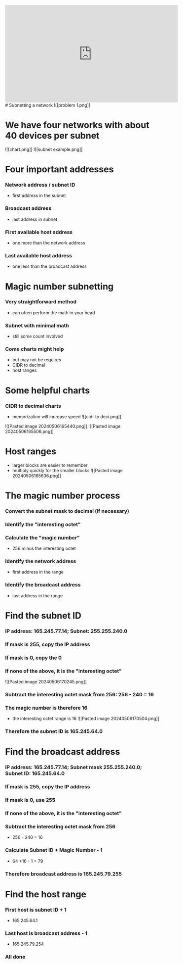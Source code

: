 <iframe width="560" height="315" src="https://www.youtube.com/embed/XMzLpGKTu50?si=siOEMg4ktmkjSjz8" title="YouTube video player" frameborder="0" allow="accelerometer; autoplay; clipboard-write; encrypted-media; gyroscope; picture-in-picture; web-share" referrerpolicy="strict-origin-when-cross-origin" allowfullscreen></iframe>
# Subnetting a network
![[problem 1.png]]

# We have four networks with about 40 devices per subnet
![[chart.png]]
![[subnet example.png]]

# Four important addresses
### Network address / subnet ID
- first address in the subnet
### Broadcast address
- last address in subnet
### First available host address
- one more than the network address
### Last available host address
- one less than the broadcast address

# Magic number subnetting
### Very straightforward method
- can often perform the math in your head
### Subnet with minimal math
- still some count involved
### Come charts might help
- but may not be requires
- CIDR to decimal
- host ranges

# Some helpful charts
### CIDR to decimal charts
- memorization will increase speed
![[cidr to deci.png]]

![[Pasted image 20240506165440.png]]
![[Pasted image 20240506165506.png]]
# Host ranges
- larger blocks are easier to remember
- multiply quickly for the smaller blocks
![[Pasted image 20240506165636.png]]

# The magic number process
### Convert the subnet mask to decimal (if necessary)
### Identify the "interesting octet"
### Calculate the "magic number"
- 256 minus the interesting octet
### Identify the network address
- first address in the range
### Identify the broadcast address
- last address in the range
# Find the subnet ID

### IP address: 165.245.77.14; Subnet: 255.255.240.0
### If mask is 255, copy the IP address
### If mask is 0, copy the 0
### If none of the above, it is the "interesting octet"

![[Pasted image 20240506170245.png]]

### Subtract the interesting octet mask from 256: 256 - 240 = 16
### The magic number is therefore 16
- the interesting octet range is 16
![[Pasted image 20240506170504.png]]
### Therefore the subnet ID is 165.245.64.0

# Find the broadcast address

### IP address: 165.245.77.14; Subnet mask 255.255.240.0; Subnet ID: 165.245.64.0

### If mask is 255, copy the IP address
### If mask is 0, use 255
### If none of the above, it is the "interesting octet"

### Subtract the interesting octet mask from 256
- 256 - 240 = 16
### Calculate Subnet ID + Magic Number - 1
- 64 +16 - 1 = 79
### Therefore broadcast address is 165.245.79.255

# Find the host range

### First host is subnet ID + 1
- 165.245.64.1
### Last host is broadcast address - 1
- 165.245.79.254
### All done

